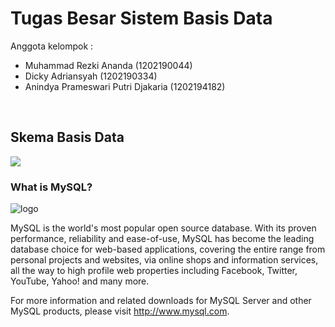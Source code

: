 # Tugas Besar Sistem Basis Data

Anggota kelompok :
- Muhammad Rezki Ananda (1202190044)
- Dicky Adriansyah (1202190334)
- Anindya Prameswari Putri Djakaria (1202194182)
<br>

## Skema Basis Data
![](https://raw.githubusercontent.com/newbiexpert/MySQL-TubesBasdat/main/Screenshot/0.%20MySQL%20Designer.png)
<br>

### What is MySQL?
![logo](https://www.mysql.com/common/logos/logo-mysql-170x115.png)

MySQL is the world's most popular open source database. With its proven performance, reliability and ease-of-use, MySQL has become the leading database choice for web-based applications, covering the entire range from personal projects and websites, via online shops and information services, all the way to high profile web properties including Facebook, Twitter, YouTube, Yahoo! and many more.

For more information and related downloads for MySQL Server and other MySQL products, please visit http://www.mysql.com.